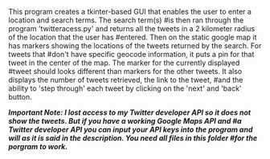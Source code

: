 This program creates a tkinter-based GUI that enables the user to enter a location and search terms. The search term(s)
#is then ran through the program 'twitteracess.py' and returns all the tweets in a 2 kilometer radius of the location that the user has 
#entered. Then on the static google map it has markers showing the locations of the tweets returned by the search. For tweets that 
#don't have specific geocode information, it puts a pin for that tweet in the center of the map. The marker for the currently displayed 
#tweet should looks different than markers for the other tweets. It also displays the number of tweets retrieved, the link to the tweet,
#and the ability to 'step through' each tweet by clicking on the 'next' and 'back' button.

***Important Note: I lost access to my Twitter developer API so it does not show the tweets. But if you have a working Google Maps API and 
#a Twitter developer API you can input your API keys into the program and will as it is said in the description. You need all files in this folder
#for the porgram to work.***
